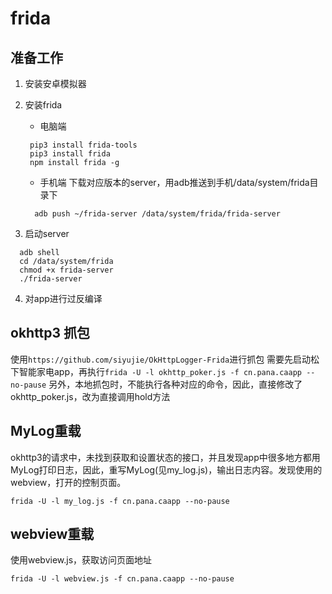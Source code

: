 # frida

## 准备工作

1. 安装安卓模拟器
2. 安装frida

   - 电脑端

   ```shell
    pip3 install frida-tools
    pip3 install frida
    npm install frida -g
   ```

   - 手机端
    下载对应版本的server，用adb推送到手机/data/system/frida目录下

    ```shell
      adb push ~/frida-server /data/system/frida/frida-server
    ```

3. 启动server

  ```shell
    adb shell
    cd /data/system/frida
    chmod +x frida-server
    ./frida-server
  ```

4. 对app进行过反编译

## okhttp3 抓包

使用`https://github.com/siyujie/OkHttpLogger-Frida`进行抓包
需要先启动松下智能家电app，再执行`frida -U -l okhttp_poker.js -f cn.pana.caapp --no-pause`
另外，本地抓包时，不能执行各种对应的命令，因此，直接修改了okhttp_poker.js，改为直接调用hold方法

## MyLog重载

okhttp3的请求中，未找到获取和设置状态的接口，并且发现app中很多地方都用MyLog打印日志，因此，重写MyLog(见my_log.js)，输出日志内容。发现使用的webview，打开的控制页面。

```shell
frida -U -l my_log.js -f cn.pana.caapp --no-pause
```

## webview重载

使用webview.js，获取访问页面地址

```shell
frida -U -l webview.js -f cn.pana.caapp --no-pause
```